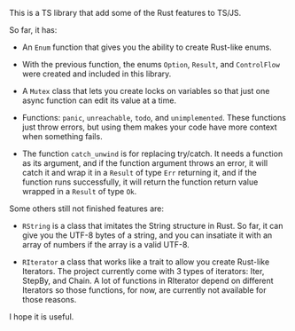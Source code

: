 This is a TS library that add some of the Rust features to TS/JS.

So far, it has:
- An `Enum` function that gives you the ability to create Rust-like enums.

- With the previous function, the enums `Option`, `Result`, and `ControlFlow` were created and included in this library.

- A `Mutex` class that lets you create locks on variables so that just one async function can edit its value at a time.

- Functions: `panic`, `unreachable`, `todo`, and `unimplemented`. These functions just throw errors, but using them makes your code have more context when something fails.

- The function `catch_unwind` is for replacing try/catch. It needs a function as its argument, and if the function argument throws an error, it will catch it and wrap it in a `Result` of type `Err` returning it, and if the function runs successfully, it will return the function return value wrapped in a `Result` of type `Ok`.

Some others still not finished features are:
- `RString` is a class that imitates the String structure in Rust. So far, it can give you the UTF-8 bytes of a string, and you can insatiate it with an array of numbers if the array is a valid UTF-8.

- `RIterator` a class that works like a trait to allow you create Rust-like Iterators. The project currently come with 3 types of iterators: Iter, StepBy, and Chain. A lot of functions in RIterator depend on different Iterators so those functions, for now, are currently not available for those reasons.

I hope it is useful.

